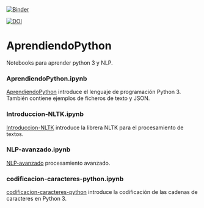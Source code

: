 [![Binder](https://mybinder.org/badge_logo.svg)](https://mybinder.org/v2/gh/hibernator11/AprendiendoPython/master)


[![DOI](https://zenodo.org/badge/254194822.svg)](https://zenodo.org/badge/latestdoi/254194822)


# AprendiendoPython
Notebooks para aprender python 3 y NLP.

### AprendiendoPython.ipynb
[AprendiendoPython](AprendiendoPython.ipynb) introduce el lenguaje de programación Python 3. También contiene ejemplos de ficheros de texto y JSON.

### Introduccion-NLTK.ipynb
[Introduccion-NLTK](Introduccion-NLTK.ipynb) introduce la librera NLTK para el procesamiento de textos.

### NLP-avanzado.ipynb
[NLP-avanzado](NLP-avanzado.ipynb) procesamiento avanzado.

### codificacion-caracteres-python.ipynb
[codificacion-caracteres-python](codificacion-caracteres-python.ipynb) introduce la codificación de las cadenas de caracteres en Python 3.

